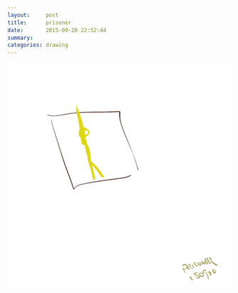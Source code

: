 ```yaml
---
layout:     post
title:      prisoner
date:       2015-09-20 22:52:44
summary:    
categories: drawing
---
```

![prisoner](/images/blog/prisoner.png "囚")
